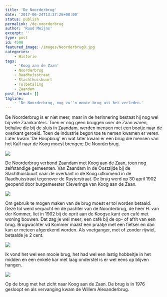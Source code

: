 ```yaml
---
title: 'De Noorderbrug'
date: '2017-06-24T13:37:26+00:00'
status: publish
permalink: /de-noorderbrug
author: 'Ruud Meijns'
excerpt: ''
type: post
id: 4590
featured_image: /images/Noorderbrug0.jpg
categories:
    - Historie
tags:
    - 'Koog aan de Zaan'
    - Noorderbrug
    - Raadhuisstraat
    - Slachthuisbuurt
    - Tolbetaling
    - Zaandam
post_format: []
tagline:
    - 'De Noorderbrug, nog zo''n mooie brug uit het verleden.'
---
```

De Noorderbrug is er niet meer, maar in de herinnering bestaat hij nog wel bij vele Zaankanters. Toen er nog geen bruggen over de Zaan waren, behalve die bij de sluis in Zaandam, werden mensen met een bootje naar de overkant geroeid. Toen de industrie begon toe te nemen kwamen er veren. Later kwam ‘De Hoopbrug’ en wat later kwam er een brug die mensen van het Kalf naar de Koog moest brengen; De Noorderbrug.

![](/images/Noorderbrug_0005.jpg)

De Noorderbrug verbond Zaandam met Koog aan de Zaan, toen nog zelfstandige gemeenten. Van Zaandam in de Oostzijde bij de Slachthuisbuurt naar de overkant in de Koog uitkomend in de Raadhuisstraat tegenover de Ruyterstraat. De brug werd op 30 april 1902 geopend door burgemeester Cleveringa van Koog aan de Zaan.

![](/images/Noorderbrug-over-de-Zaan.-Brugwachter-vd-Kommer.-1915.jpg)

Om gebruik te mogen maken van de brug moest er tol worden betaald. Deze tol werd verpacht en de pachter van de Noorderbrug, de heer H. van der Kommer, liet in 1902 bij de oprit aan de Koogse kant een café met woning bouwen. Dat zag je wel meer; een café bij de op- of afrit van een brug. Brugwachter vd Kommer maakt een praatje met een fietser en dan kan er meteen afgerekend worden. Als voetganger, met of zonder rijwiel, betaalde je 2 cent.

![](/images/Noorderbrug-1.jpg)

Ik vond het wel een mooie brug, het had wel een lastig hobbeltje in het midden en een enkele kar met laag onderstel is er wel eens op blijven hangen.

![](/images/Noorderbrug.jpg-1976.jpg)

Op de brug met het zicht naar Koog aan de Zaan. De brug is in 1976 gesloopt en als vervanging kwam de Willem Alexanderbrug.